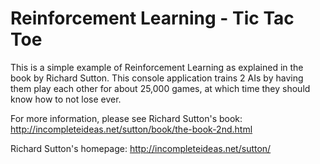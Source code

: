 ﻿# Reinforcement Learning - Tic Tac Toe

This is a simple example of Reinforcement Learning as explained in the book by Richard Sutton. This console application trains 2 AIs by having them play each other for about 25,000 games, at which time they should know how to not lose ever.


For more information, please see Richard Sutton's book:
<http://incompleteideas.net/sutton/book/the-book-2nd.html>

Richard Sutton's homepage:
<http://incompleteideas.net/sutton/>
